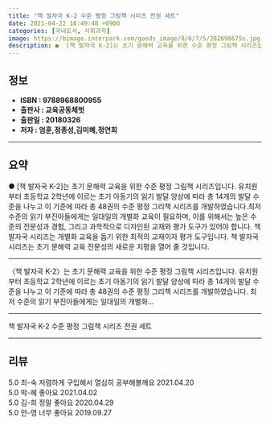 ```yaml
---
title: "책 발자국 K-2 수준 평정 그림책 시리즈 전권 세트"
date: 2021-04-22 16:49:48 +0900
categories: [국내도서, 사회과학]
image: https://bimage.interpark.com/goods_image/8/6/7/5/282698675s.jpg
description: ●  [책 발자국 K-2]는 초기 문해력 교육을 위한 수준 평정 그림책 시리즈입니다. 유치원부터 초등학교 2학년에 이르는 초기 아동기의 읽기 발달 양상에 따라 총 14개의 발달 수준을 나누고 이 기준에 따라 총 48권의 수준 평정 그리책 시리즈를 개발하였습니다.최저 수준의 읽기 부진아들에게는 일대일의 개
---
```


## **정보**

- **ISBN : 9788968800955**
- **출판사 : 교육공동체벗**
- **출판일 : 20180326**
- **저자 : 엄훈,정종성,김미혜,정연희**

------



## **요약**

●  [책 발자국 K-2]는 초기 문해력 교육을 위한 수준 평정 그림책 시리즈입니다. 유치원부터 초등학교 2학년에 이르는 초기 아동기의 읽기 발달 양상에 따라 총 14개의 발달 수준을 나누고 이 기준에 따라 총 48권의 수준 평정 그리책 시리즈를 개발하였습니다.최저 수준의 읽기 부진아들에게는 일대일의 개별화 교육이 필요하며, 이를 위해서는 높은 수준의 전문성과 경험, 그리고 과학적으로 디자인된 교재와 평가 도구가 있어야 합니다. 책 발자국 시리즈는 개별화 교육을 돕기 위한 최적의 교재이자 평가 도구입니다. 책 발자국 시리즈는 초기 문해력 교육 전문성의 새로운 지평을 열어 줄 것입니다.

------

〈책 발자국 K-2〉는 초기 문해력 교육을 위한 수준 평정 그림책 시리즈입니다. 유치원부터 초등학교 2학년에 이르는 초기 아동기의 읽기 발달 양상에 따라 총 14개의 발달 수준을 나누고 이 기준에 따라 총 48권의 수준 평정 그리책 시리즈를 개발하였습니다.
최저 수준의 읽기 부진아들에게는 일대일의 개별화... 

------


책 발자국 K-2 수준 평정 그림책 시리즈 전권 세트 

------


## **리뷰** 

5.0 최-숙 저렴하게 구입해서 열심히 공부해볼께요 2021.04.20 <br/>5.0 박-혜 좋아요 2021.04.02 <br/>5.0 김-희 정말 좋아요 2020.04.29 <br/>5.0 안-영 너무 좋아요 2019.09.27 <br/>